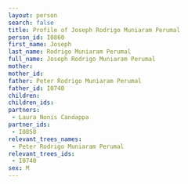 ```yaml
---
layout: person
search: false
title: Profile of Joseph Rodrigo Muniaram Perumal
person_id: I0860
first_name: Joseph
last_name: Rodrigo Muniaram Perumal
full_name: Joseph Rodrigo Muniaram Perumal
mother: 
mother_id: 
father: Peter Rodrigo Muniaram Perumal
father_id: I0740
children:
children_ids:
partners:
 - Laura Nonis Candappa
partner_ids:
 - I0858
relevant_trees_names:
 - Peter Rodrigo Muniaram Perumal
relevant_trees_ids:
 - I0740
sex: M
---
```


